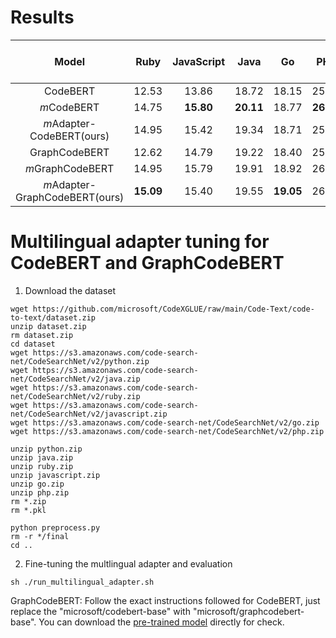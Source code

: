 # Results

| Model    |     Ruby | JavaScript | Java | Go | PHP | Python | Overall (BLEU-4) |
| :-: |  :-: |  :-: |  :-: |  :-: |  :-: |  :-: |  :-: |
| CodeBERT   |      12.53   |     13.86 |  18.72 |  18.15 |  25.48 | 18.25 | 17.83|
| *m*CodeBERT|      14.75   |     **15.80** |  **20.11** |  18.77 |  **26.23** | 18.71 | 19.06|
| *m*Adapter-CodeBERT(ours)     |      14.95   |     15.42 |  19.34 | 18.71  |  25.61 | 19.76 | 18.97|
| GraphCodeBERT   |      12.62   |     14.79 |  19.22 |  18.40 |  25.45 | 18.02 | 18.08|
| *m*GraphCodeBERT|      14.95   |     15.79 |  19.91 |  18.92 |  26.15 | 18.90 | 19.10|
| *m*Adapter-GraphCodeBERT(ours)     |      **15.09**  |15.40 |     19.55 |  **19.05** |  26.05 |  **19.98** | **19.19**|
 


# Multilingual adapter tuning for CodeBERT and GraphCodeBERT
1. Download the dataset

```
wget https://github.com/microsoft/CodeXGLUE/raw/main/Code-Text/code-to-text/dataset.zip
unzip dataset.zip
rm dataset.zip
cd dataset
wget https://s3.amazonaws.com/code-search-net/CodeSearchNet/v2/python.zip
wget https://s3.amazonaws.com/code-search-net/CodeSearchNet/v2/java.zip
wget https://s3.amazonaws.com/code-search-net/CodeSearchNet/v2/ruby.zip
wget https://s3.amazonaws.com/code-search-net/CodeSearchNet/v2/javascript.zip
wget https://s3.amazonaws.com/code-search-net/CodeSearchNet/v2/go.zip
wget https://s3.amazonaws.com/code-search-net/CodeSearchNet/v2/php.zip

unzip python.zip
unzip java.zip
unzip ruby.zip
unzip javascript.zip
unzip go.zip
unzip php.zip
rm *.zip
rm *.pkl

python preprocess.py
rm -r */final
cd ..
```


2. Fine-tuning the multlingual adapter and evaluation 

  
```
sh ./run_multilingual_adapter.sh
```

 GraphCodeBERT: Follow the exact instructions followed for CodeBERT, just replace the "microsoft/codebert-base" with "microsoft/graphcodebert-base". 
 You can download the [pre-trained model](https://drive.google.com/file/d/1jKwfWiCO6izkcOtHabmUWRsI_YGSo_C2/view?usp=sharing) directly for check.
 
